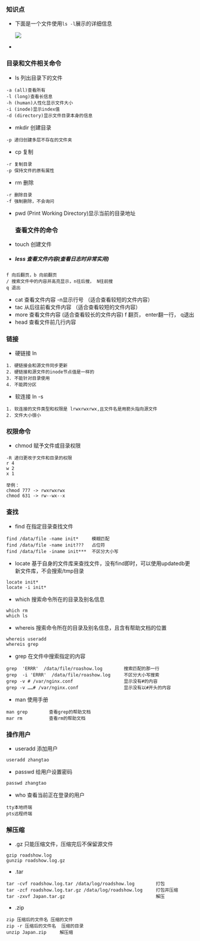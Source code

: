 ### 知识点

* 下面是一个文件使用`ls -l`展示的详细信息

  ![](https://i.bmp.ovh/imgs/2019/12/07aa82ab437249e5.png)

* 

### 目录和文件相关命令

* ls 列出目录下的文件

```
-a (all)查看所有
-l (long)查看长信息
-h (human)人性化显示文件大小
-i (inode)显示index值
-d (directory)显示文件目录本身的信息
```

* mkdir 创建目录

```
-p 递归创建多层不存在的文件夹
```

* cp 复制

```
-r 复制目录
-p 保持文件的原有属性
```

* rm 删除

```
-r 删除目录
-f 强制删除，不会询问
```

* pwd (Print Working Directory)显示当前的目录地址

  ### 查看文件的命令

* touch 创建文件

* ##### less 查看文件内容(查看日志时非常实用)

```
f 向后翻页，b 向前翻页
/ 搜索文件中的内容并高亮显示，n往后搜， N往前搜
q 退出
```

* cat 查看文件内容  -n显示行号 （适合查看较短的文件内容）
* tac 从后往前看文件内容 （适合查看较短的文件内容）
* more 查看文件内容 (适合查看较长的文件内容)   f 翻页， enter翻一行， q退出
* head 查看文件前几行内容

### 链接

* 硬链接 ln

```
1. 硬链接会和源文件同步更新
2. 硬链接和源文件的inode节点值是一样的
3. 不能针对目录使用
4. 不能跨分区
```

* 软连接 ln -s

```
1. 软连接的文件类型和权限是 lrwxrwxrwx,且文件名是用箭头指向源文件
2. 文件大小很小
```

### 权限命令

* chmod 赋予文件或目录权限

```
-R 递归更改子文件和目录的权限
r 4
w 2
x 1

举例：
chmod 777 -> rwxrwxrwx
chmod 631 -> rw--wx--x
```

### 查找

* find 在指定目录查找文件

```
find /data/file -name init*		模糊匹配
find /data/file -name init???	占位符
find /data/file -iname init***	不区分大小写
```

* locate 基于自身的文件库来查找文件，没有find即时，可以使用updatedb更新文件库，不会搜索/tmp目录

```
locate init*
locate -i init*
```

* which 搜索命令所在的目录及别名信息

```
which rm
which ls
```

* whereis  搜索命令所在的目录及别名信息，且含有帮助文档的位置

```
whereis useradd
whereis grep
```

* grep 在文件中搜索指定的内容

```
grep  'ERRR'  /data/file/roashow.log		搜索匹配的那一行
grep  -i 'ERRR'  /data/file/roashow.log		不区分大小写搜索
grep -v # /var/nginx.conf					显示没有#的内容
grep -v ……# /var/nginx.conf					显示没有以#开头的内容
```

* man 使用手册

```
man grep		查看grep的帮助文档
mar rm			查看rm的帮助文档
```

### 操作用户

* useradd 添加用户

```
useradd zhangtao
```

* passwd 给用户设置密码

```
passwd zhangtao
```

* who 查看当前正在登录的用户

```
tty本地终端
pts远程终端
```

### 解压缩

* .gz 只能压缩文件，压缩完后不保留源文件

```
gzip roadshow.log 
gunzip roadshow.log.gz
```

* .tar

```
tar -cvf roadshow.log.tar /data/log/roadshow.log		打包
tar -zcf roadshow.log.tar.gz /data/log/roadshow.log		打包并压缩
tar -zxvf Japan.tar.gz									解压
```

* .zip

```
zip 压缩后的文件名 压缩的文件
zip -r 压缩后的文件名  压缩的目录
unzip Japan.zip		解压缩
```



